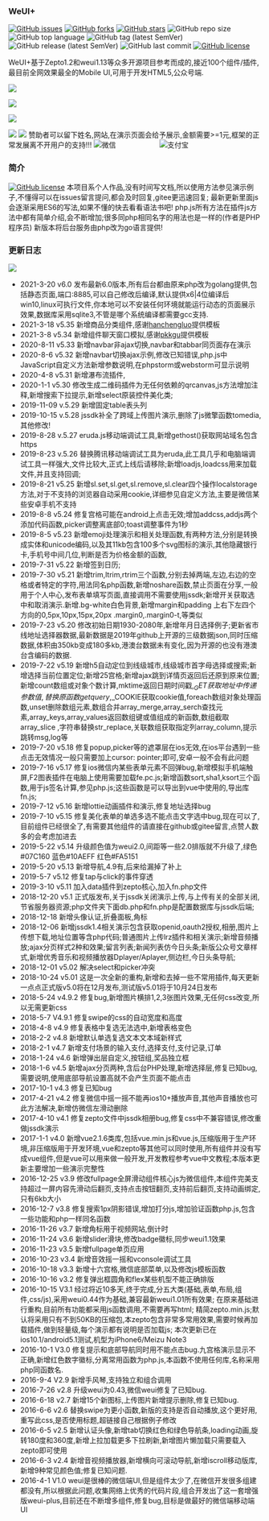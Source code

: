 ### WeUI+
[![GitHub issues](https://img.shields.io/github/issues/logoove/weui?color=1)](https://github.com/logoove/weui/issues)  [![GitHub forks](https://img.shields.io/github/forks/logoove/weui?color=1&style=social)](https://github.com/logoove/weui/network)  [![GitHub stars](https://img.shields.io/github/stars/logoove/weui?color=1&style=social)](https://github.com/logoove/weui/stargazers)  ![GitHub repo size](https://img.shields.io/github/repo-size/logoove/weui?color=1)
![GitHub top language](https://img.shields.io/github/languages/top/logoove/weui?color=1)
![GitHub tag (latest SemVer)](https://img.shields.io/github/v/tag/logoove/weui?color=1)
![GitHub release (latest SemVer)](https://img.shields.io/github/v/release/logoove/weui?color=1)
![GitHub last commit](https://img.shields.io/github/last-commit/logoove/weui)
[![GitHub license](https://img.shields.io/github/license/logoove/weui?color=1)](https://github.com/logoove/weui/blob/master/LICENSE)

WeUI+基于Zepto1.2和weui1.13等众多开源项目参考而成的,接近100个组件/插件,最目前全网效果最全的Mobile UI,可用于开发HTML5,公众号端.

[![](https://img.shields.io/badge/%E5%9C%A8%E7%BA%BF%E6%BC%94%E7%A4%BA-V5%2B%2B-1)](http://weui.shanliwawa.top)

[![](https://img.shields.io/badge/%E5%9C%A8%E7%BA%BF%E6%BC%94%E7%A4%BA-V4.9-1)](http://weui.shanliwawa.top/4.9)

[![](https://img.shields.io/badge/github-https%3A%2F%2Fgithub.com%2Flogoove%2Fweui-1)](https://github.com/logoove/weui)

[![](https://img.shields.io/badge/gitee-https%3A%2F%2Fgitee.com%2Fyoby%2Fweui-1)](https://gitee.com/yoby/weui)
![](https://img.shields.io/badge/%E8%B5%9E%E5%8A%A9%E6%88%91-%E6%84%9F%E8%B0%A2%E6%AF%8F%E4%BD%8D%E8%B5%9E%E5%8A%A9%E5%92%8C%E5%85%B3%E6%B3%A8%E7%94%A8%E6%88%B7-1)
赞助者可以留下姓名,网站,在演示页面会给予展示,金额需要>=1元,框架的正常发展离不开用户的支持!!!
![微信](https://weui.shanliwawa.top/weui/images/wechat.jpg)
                       &nbsp;&nbsp;&nbsp;&nbsp;&nbsp;&nbsp;&nbsp;&nbsp;&nbsp;&nbsp;&nbsp;&nbsp;&nbsp;&nbsp;&nbsp;&nbsp;&nbsp;&nbsp;&nbsp;&nbsp;  ![支付宝](https://weui.shanliwawa.top/weui/images/alipay.jpg)

### 简介
[![GitHub license](https://img.shields.io/github/license/logoove/weui?color=1)](https://github.com/logoove/weui/blob/master/LICENSE)
本项目系个人作品,没有时间写文档,所以使用方法参见演示例子,不懂得可以在issues留言提问,都会及时回复,gitee更迅速回复;
最新更新里面js会逐渐采用ES6的写法,如果不懂的快去看看语法书吧!
php.js所有方法在插件js方法中都有简单介绍,会不断增加;很多同php相同名字的用法也是一样的(作者是PHP程序员)
新版本将后台服务由php改为go语言提供!
### 更新日志
![](https://img.shields.io/badge/Date-%E6%9B%B4%E6%96%B0%E6%97%A5%E5%BF%97-1)
- 2021-3-20 v6.0 发布最新6.0版本,所有后台都由原来php改为golang提供,包括静态页面,端口:8885,可以自己修改后编译,默认提供x6|4位编译后win10,linux可执行文件,你本地可以不安装任何环境就能运行动态的页面展示效果,数据库采用sqlite3,不管是哪个系统编译都需要gcc支持.
- 2021-3-18 v5.35 新增商品分类组件,感谢[hanchengluo](https://gitee.com/hanchengluo)提供模板
- 2021-3-8 v5.34 新增组件聊天窗口模拟,感谢[pkkgu](https://gitee.com/pkkgu)提供模板
- 2020-8-11 v5.33 新增navbar非ajax切换,navbar和tabbar同页面存在演示
- 2020-8-6 v5.32 新增navbar切换ajax示例,修改已知错误,php.js中JavaScript自定义方法新增参数说明,在phpstorm或webstorm可显示说明
- 2020-4-8 v5.31 新增瀑布流插件,
- 2020-1-1 v5.30 修改生成二维码插件为无任何依赖的qrcanvas,js方法增加注释,新增搜索下拉提示,新增select原装控件美化类;
- 2019-11-09 v.5.29 新增固定table表头列
- 2019-10-15 v.5.28 jssdk补全了跨域上传图片演示,删除了js微擎函数tomedia,其他修改!
- 2019-8-28 v.5.27 eruda.js移动端调试工具,新增gethost()获取网站域名包含https
- 2019-8-23 v.5.26 替换腾讯移动端调试工具为eruda,此工具几乎和电脑端调试工具一样强大,文件比较大,正式上线后请移除;新增loadjs,loadcss用来加载文件,并且支持回调;
- 2019-8-21 v5.25 新增sl.set,sl.get,sl.remove,sl.clear四个操作localstorage方法,对于不支持的浏览器自动采用cookie,详细参见自定义方法,主要是微信某些安卓手机不支持
- 2019-8-8 v5.24 修复宫格可能在android上点击无效;增加addcss,addjs两个添加代码函数,picker调整离底部0;toast调整事件为1秒
- 2019-8-5 v5.23 新增emoji处理演示和相关处理函数,有两种方法,分别是转换成实体和unicode编码,以及其11kb包含100多个svg图标的演示,其他隐藏银行卡,手机号中间几位,判断是否为价格金额的函数,
- 2019-7-31 v5.22 新增签到日历;
- 2019-7-30 v5.21 新增trim,ltrim,rtrim三个函数,分别去掉两端,左边,右边的空格或者特定的字符,用法同名php函数,新增noshare函数,禁止页面在分享,一般用于个人中心,发布表单填写页面,直接调用不需要使用jssdk;新增开关获取选中和取消演示.新增.bg-white白色背景,新增margin和padding 上右下左四个方向的0,5px,10px,15px,20px .margin0,.margin0-t,等类似
- 2019-7-23 v5.20 修改初始日期1930-2080年,新增年月日选择例子;更新省市线地址选择器数据,最新数据是2019年github上开源的三级数据json,同时压缩数据,体积由350kb变成180多kb,港澳台数据未有变化,因为开源的也没有港澳台含编码的数据.
- 2019-7-22 v5.19 新增h5自动定位到线级城市,线级城市首字母选择或搜索;新增选择当前位置定位;新增25宫格;新增ajax跳到详情页返回后还原到原来位置;
新增count数组或对象个数计算,mktime返回日期时间戳,$_GET获取地址中传递参数值,替换原函数getquery,$_COOKIE获取cookie值,foreach数组对象处理函数,unset删除数组元素,数组合并array_merge,array_serch查找元素,array_keys,array_values返回数组键或值组成的新函数,数组截取array_slice
,字符串替换str_replace,关联数组获取指定列array_column,提示跳转msg,log等
- 2019-7-20 v5.18 修复popup,picker等的遮罩层在ios无效,在ios平台遇到一些点击无效情况一般只需要加上cursor: pointer;即可,安卓一般不会有此问题
- 2019-7-16 v5.17 修复ios微信内某些表单元素不回弹bug,新增模拟手机端触屏,F2图表插件在电脑上使用需要加载fe.pc.js;新增函数sort,sha1,ksort三个函数,用于js签名计算,参见php.js;这些函数是可以导出到vue中使用的,导出库fn.js;
- 2019-7-12 v5.16 新增lottie动画插件和演示,修复地址选择bug
- 2019-7-10 v5.15 修复美化表单的单选多选不能点击文字选中bug,现在可以了,目前组件已经很全了,有需要其他组件的请直接在github或gitee留言,点赞人数多的会考虑加进去
- 2019-5-22 v5.14 升级颜色值为weui2.0,间距等一些2.0排版就不升级了,绿色#07C160 蓝色#10AEFF 红色#FA5151
- 2019-5-20 v5.13 新增导航,4.9有,后来给漏掉了补上
- 2019-5-7 v5.12 修复tap与click的事件穿透
- 2019-3-10 v5.11 加入data插件到zepto核心,加入fn.php文件
- 2018-12-20 v5.1 正式版发布,关于jssdk关闭演示上传,与上传有关的全部关闭,节省服务器资源;php文件夹下面db.php和fn.php是配置数据库与jssdk后端;
- 2018-12-18 新增头像认证,折叠面板,角标
- 2018-12-06 新增jssdk1.4相关演示包含获取openid,oauth2授权,相册,图片上传想下载,地址位置等含php代码;普通图片上传lrz插件和相关演示;新增音频播放;ajax分页样式2种和效果;留言列表;新闻列表仿今日头条;新版公众号文章样式,新增优秀音乐和视频播放器Dplayer/Aplayer,侧边栏,今日头条导航;
- 2018-12-01 v5.02 解决select和picker冲突
- 2018-10-24 v5.01  这是一次全新的重构,新增和去掉一些不常用插件,每天更新一点点正式版v5.0将在12月发布,测试版v5.01将于10月24日发布
- 2018-5-24 v4.9.2 修复bug,新增图片横排1,2,3张图片效果,无任何css改变,所以无需更新css
- 2018-5-7 V4.9.1 修复swipe的css的自动宽度和高度
- 2018-4-8 v4.9 修复表格中复选无法选中,新增表格变色
- 2018-2-2 v4.8 新增默认单选复选文本文本域新样式
- 2018-2-1 v4.7 新增支付场景的输入支付,选择支付,支付记录,订单
- 2018-1-24 v4.6 新增弹出层自定义,按钮组,奖品独立框
- 2018-1-6 v4.5 新增ajax分页两种,含后台PHP处理,新增选择层,修复已知bug,需要说明,使用底部导航设置高就不会产生页面不能点击
- 2017-10-1 v4.3 修复已知bug
- 2017-4-21 v4.2 修复微信中摇一摇不能再ios10+播放声音,其他声音播放也可此方法解决,新增仿微信左滑动删除
- 2017-4-10 v4.1 修复zepto文件中jssdk相册bug,修复css中不兼容错误,修改重做jssdk演示
- 2017-1-1 v4.0 新增vue2.1.6类库,包括vue.min.js和vue.js,压缩版用于生产环境,非压缩版用于开发环境,vue和zepto等其他可以同时使用,所有组件并没有写成vue组件,但是vue可以用来做一般开发,开发教程参考vue中文教程;本版本更新主要增加一些演示完整性
- 2016-12-25 v3.9 修改fullpage全屏滑动组件核心js为微信组件,本组件完美支持超过一屏内容先滑动后翻页,支持点击按钮翻页,支持前后翻页,支持动画绑定,只有6kb大小
- 2016-12-7 v3.8  修复搜索1px阴影错误,增加打分js,增加验证函数php.js,包含一些功能和php一样同名函数
- 2016-11-26 v3.7 新增角标用于视频网站,倒计时
- 2016-11-24 v3.6 新增slider滑块,修改badge徽标,同步weui1.1效果
- 2016-11-23 v3.5 新增fullpage单页应用
- 2016-10-23 v3.4 新增音效摇一摇和vconsole调试工具
- 2016-10-18 v3.3 新增十六宫格,微信底部菜单,以及修改js模板函数
- 2016-10-16 v3.2 修复弹出框圆角和flex某些机型不能正确排版
- 2016-10-15 V3.1 经过将近10多天,终于完成,分五大类(基础,表单,布局,组件,css/js),采用weui0.44作为基础,兼容最新weui1.01所有效果;
在原来基础进行重构,目前所有功能都采用js函数调用,不需要再写html;
精简zepto.min.js;默认将采用只有不到50KB的压缩包,本zepto包含非常多常用效果,需要时候再加载插件,做到轻量级,每个演示都有说明是否加载js;
本次更新已在ios10.1/android5.1测试,机型为iPhone6/Meizu Note3
- 2016-10-1 V3.0 修复提示和底部导航同时用不能点击bug.九宫格演示显示不正确,新增红色数字徽标,分离常用函数为php.js,本函数不使用任何库,名称采用php同函数名.
- 2016-9-4 V2.9  新增手风琴,支持独立和组合调用 
- 2016-7-26 v2.8  升级weui为0.43,微信weui修复了已知bug.
- 2016-6-18 v2.7  新增15个新图标,上传图片新增提示删除,修复已知bug.
- 2016-6-6 v2.6   替换swipe为更小函数,新版的支持是否自动播放,这个更好用,重写此css,是否使用标题,超链接自己根据例子修改 
- 2016-6-5  v2.5  新增认证头像,新增tab切换红色和绿色导航条,loading动画,旋转180度和360度,新增上拉加载更多下拉刷新,新增图片懒加载只需要载入zepto即可使用   
- 2016-6-3  v2.4  新增音视频播放器,新增横向可滚动导航,新增iscroll移动版库,新增9种常见颜色值;修复已知问题.   
- 2016-4-1 V1.0 weui是很棒的微信端UI,但是组件太少了,在微信开发很多组建都没有,所以根据此问题,收集网络上优秀的代码片段,组合开发出了这一套增强版weui-plus,目前还在不断增多组件,修复bug,目标是做最好的微信端移动端UI